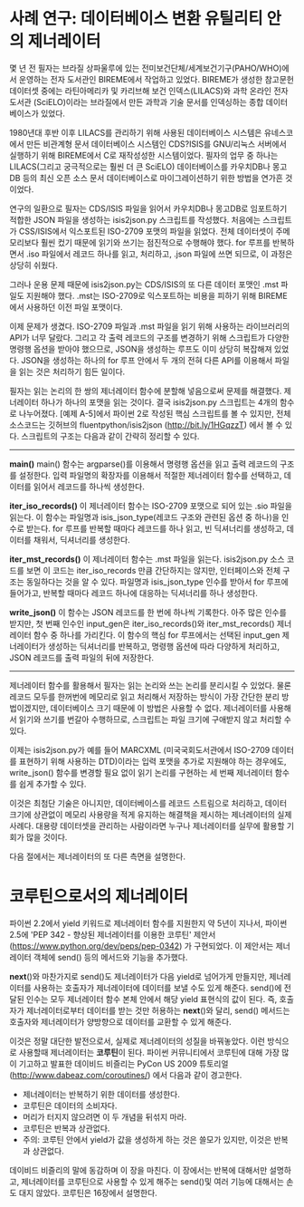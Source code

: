 <!-- 
- [UML클래스전략패턴](https://github.com/hyeonDD/fluent_python/blob/master/Part14/ex14-13/UML_class_diagram.png)
 -->
# 사례 연구: 데이터베이스 변환 유틸리티 안의 제너레이터
몇 년 전 필자는 브라질 상파울루에 있는 전미보건단체/세계보건기구(PAHO/WHO)에서 운영하는 전자 도서관인 BIREME에서 작업하고 있었다. BIREME가 생성한 참고문헌 데이터셋 중에는 라틴아메리카 및 카리브해 보건 인덱스(LILACS)와 과학 온라인 전자 도서관 (SciELO)이라는 브라질에서 만든 과학과 기술 문서를 인덱싱하는 종합 데이터베이스가 있었다.

1980년대 후반 이후 LILACS를 관리하기 위해 사용된 데이터베이스 시스템은 유네스코에서 만든 비관계형 문서 데이터베이스 시스템인 CDS?ISIS를 GNU/리눅스 서버에서 실행하기 위해 BIREME에서 C로 재작성성한 시스템이었다. 필자의 업무 중 하나는 LILACS(그리고 궁극적으로는 훨씬 더 큰 SciELO) 데이터베이스를 카우치DB나 몽고DB 등의 최신 오픈 소스 문서 데이터베이스로 마이그레이션하기 위한 방법을 연가흔 것이었다.

연구의 일환으로 필자는 CDS/ISIS 파일을 읽어서 카우치DB나 몽고DB로 임포트하기 적합한 JSON 파일을 생성하는 isis2json.py 스크립트를 작성했다. 처음에는 스크립트가 CSS/ISIS에서 익스포트된 ISO-2709 포맷의 파일을 읽었다. 전체 데이터셋이 주메모리보다 훨씬 컸기 때문에 읽기와 쓰기는 점진적으로 수행해야 했다. for 루프를 반복하면서 .iso 파일에서 레코드 하나를 읽고, 처리하고, .json 파일에 쓰면 되므로, 이 과정은 상당히 쉬웠다.

그러나 운용 문제 때문에 isis2json.py는 CDS/ISIS의 또 다른 데이터 포맷인 .mst 파일도 지원해야 했다. .mst는 ISO-2709로 익스포트하는 비용을 피하기 위해 BIREME에서 사용하던 이전 파일 포맷이다.

이제 문제가 생겼다. ISO-2709 파일과 .mst 파일을 읽기 위해 사용하는 라이브러리의 API가 너무 달랐다. 그리고 각 출력 레코드의 구조를 변경하기 위해 스크립트가 다양한 명령행 옵션을 받아야 했으므로, JSON을 생성하는 루프도 이미 상당히 복잡해져 있었다. JSON을 생성하는 하나의 for 루프 안에서 두 개의 전혀 다른 API를 이용해서 파일을 읽는 것은 처리하기 힘든 일이다.

필자는 읽는 논리의 한 쌍의 제너레이터 함수에 분할해 넣음으로써 문제를 해결했다. 제너레이터 하나가 하나의 포맷을 읽는 것이다. 결국 isis2json.py 스크립트는 4개의 함수로 나누어졌다. [예제 A-5]에서 파이썬 2로 작성된 핵심 스크립트를 볼 수 있지만, 전체 소스코드는 깃허브의 fluentpython/isis2json (http://bit.ly/1HGqzzT) 에서 볼 수 있다.
스크립트의 구조는 다음과 같이 간략히 정리할 수 있다.

---

**main()**
main() 함수는 argparse()를 이용해서 명령행 옵션을 읽고 출력 레코드의 구조를 설정한다. 입력 파일명의 확장자를 이용해서 적절한 제너레이터 함수를 선택하고, 데이터를 읽어서 레코드를 하나씩 생성한다.

**iter_iso_records()**
이 제너레이터 함수는 ISO-2709 포맷으로 되어 있는 .sio 파일을 읽는다. 이 함수는 파일명과 isis_json_type(레코드 구조와 관련된 옵션 중 하나)을 인수로 받는다. for 루프를 반복할 때마다 레코드를 하나 읽고, 빈 딕셔너리를 생성하고, 데이터를 채워서, 딕셔너리를 생성한다.

**iter_mst_records()**
이 제너레이터 함수는 .mst 파일을 읽는다. isis2json.py 소스 코드를 보면 이 코드는 iter_iso_records 만큼 간단하지는 않지만, 인터페이스와 전체 구조는 동일하다는 것을 알 수 있다. 파일명과 isis_json_type 인수를 받아서 for 루프에 들어가고, 반복할 때마다 레코드 하나에 대응하는 딕셔너리를 하나 생성한다.

**write_json()**
이 함수는 JSON 레코드를 한 번에 하나씩 기록한다. 아주 많은 인수를 받지만, 첫 번째 인수인 input_gen은 iter_iso_records()와 iter_mst_records() 제너레이터 함수 중 하나를 가리킨다. 이 함수의 핵심 for 루프에서는 선택된 input_gen 제너레이터가 생성하는 딕셔너리를 반복하고, 명령행 옵션에 따라 다양하게 처리하고, JSON 레코드를 출력 파일의 뒤에 저장한다.

---

제너레이터 함수를 활용해서 필자는 읽는 논리와 쓰는 논리를 분리시킬 수 있었다. 물론 레코드 모두를 한꺼번에 메모리로 읽고 처리해서 저장하는 방식이 가장 간단한 분리 방법이겠지만, 데이터베이스 크기 때문에 이 방법은 사용할 수 없다. 제너레이터를 사용해서 읽기와 쓰기를 번갈아 수행하므로, 스크립트는 파일 크기에 구애받지 않고 처리할 수 있다.

이제는 isis2json.py가 예를 들어 MARCXML (미국국회도서관에서 ISO-2709 데이터를 표현하기 위해 사용하는 DTD)이라는 입력 포맷을 추가로 지원해야 하는 경우에도, write_json() 함수를 변경할 필요 없이 읽기 논리를 구현하는 세 번째 제너레이터 함수를 쉽게 추가할 수 있다.

이것은 최첨단 기술은 아니지만, 데이터베이스를 레코드 스트림으로 처리하고, 데이터 크기에 상관없이 메모리 사용량을 적게 유지하는 해결책을 제시하는 제너레이터의 실제 사례다. 대용량 데이터셋을 관리하는 사람이라면 누구나 제너레이터를 실무에 활용할 기회가 많을 것이다.

다음 절에서는 제너레이터의 또 다른 측면을 설명한다.

# 코루틴으로서의 제너레이터
파이썬 2.2에서 yield 키워드로 제너레이터 함수를 지원한지 약 5년이 지나서, 파이썬 2.5에 'PEP 342 - 향상된 제너레이터를 이용한 코루틴' 제안서 (https://www.python.org/dev/peps/pep-0342) 가 구현되었다. 이 제안서는 제너레이터 객체에 send() 등의 메서드와 기능을 추가했다.

__next__()와 마찬가지로 send()도 제너레이터가 다음 yield로 넘어가게 만들지만, 제너레이터를 사용하는 호출자가 제너레이터에 데이터를 보낼 수도 있게 해준다. send()에 전달된 인수는 모두 제너레이터 함수 본체 안에서 해당 yield 표현식의 값이 된다. 즉, 호출자가 제너레이터로부터 데이터를 받는 것만 허용하는 __next__()와 달리, send() 메서드는 호출자와 제너레이터가 양방향으로 데이터를 교환할 수 있게 해준다.

이것은 정말 대단한 발전으로서, 실제로 제너레이터의 성질을 바꿔놓았다. 이런 방식으로 사용할때 제너레이터는 **코루틴**이 된다. 파이썬 커뮤니티에서 코루틴에 대해 가장 많이 기고하고 발표한 데이비드 비즐리는 PyCon US 2009 튜토리얼 (http://www.dabeaz.com/coroutines/) 에서 다음과 같이 경고한다.
* 제너레이터는 반복하기 위한 데이터를 생성한다.
* 코루틴은 데이터의 소비자다.
* 머리가 터지지 않으려면 이 두 개념을 뒤섞지 마라.
* 코루틴은 반복과 상관없다.
* 주의: 코루틴 안에서 yield가 값을 생성하게 하는 것은 쓸모가 있지만, 이것은 반복과 상관없다.

데이비드 비즐리의 말에 동감하며 이 장을 마친다. 이 장에서는 반복에 대해서만 설명하고, 제너레이터를 코루틴으로 사용할 수 있게 해주는 send()및 여러 기능에 대해서는 손도 대지 않았다. 코루틴은 16장에서 설명한다.